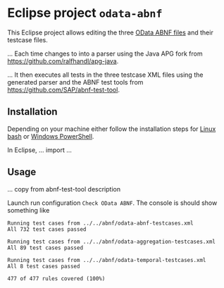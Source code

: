 # Eclipse project `odata-abnf`

This Eclipse project allows editing the three [OData ABNF files](../../abnf) and their testcase files. 


... Each time changes to  into a parser using the Java APG fork from https://github.com/ralfhandl/apg-java.

... It then executes all tests in the three testcase XML files using the generated parser and the ABNF test tools from https://github.com/SAP/abnf-test-tool.


 ## Installation
 
Depending on your machine either follow the installation steps for [Linux bash](../bash/README.md) or [Windows PowerShell](../PowerShell/README.md).

In Eclipse, ... import ...


## Usage

... copy from abnf-test-tool description

Launch run configuration `Check OData ABNF`. The console is should show something like

```
Running test cases from ../../abnf/odata-abnf-testcases.xml
All 732 test cases passed

Running test cases from ../../abnf/odata-aggregation-testcases.xml
All 89 test cases passed

Running test cases from ../../abnf/odata-temporal-testcases.xml
All 8 test cases passed

477 of 477 rules covered (100%)
```
